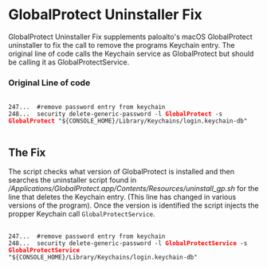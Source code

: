 # GlobalProtect Uninstaller Fix

GlobalProtect Uninstaller Fix supplements paloalto's macOS GlobalProtect uninstaller to fix the call to remove the programs Keychain entry. The original line of code calls the Keychain service as GlobalProtect but should be calling it as GlobalProtectService.

###  Original Line of code

<pre>
	<code>
247...	#remove password entry from keychain
248...	security delete-generic-password -l <strong style="color:red">GlobalProtect</strong> -s <strong style="color:red">GlobalProtect</strong> "${CONSOLE_HOME}/Library/Keychains/login.keychain-db"
	</code>
</pre>

## The Fix
The script checks what version of GlobalProtect is installed and then searches the uninstaller script found in */Applications/GlobalProtect.app/Contents/Resources/uninstall_gp.sh* for the line that deletes the Keychain entry. (This line has changed in various versions of the program). Once the version is identified the script injects the propper Keychain call `GlobalProtectService`.

<pre>
	<code>
247...	#remove password entry from keychain
248...	security delete-generic-password -l <strong style="color:red">GlobalProtectService</strong> -s <strong style="color:red">GlobalProtectService</strong> "${CONSOLE_HOME}/Library/Keychains/login.keychain-db"
	</code>
</pre>






